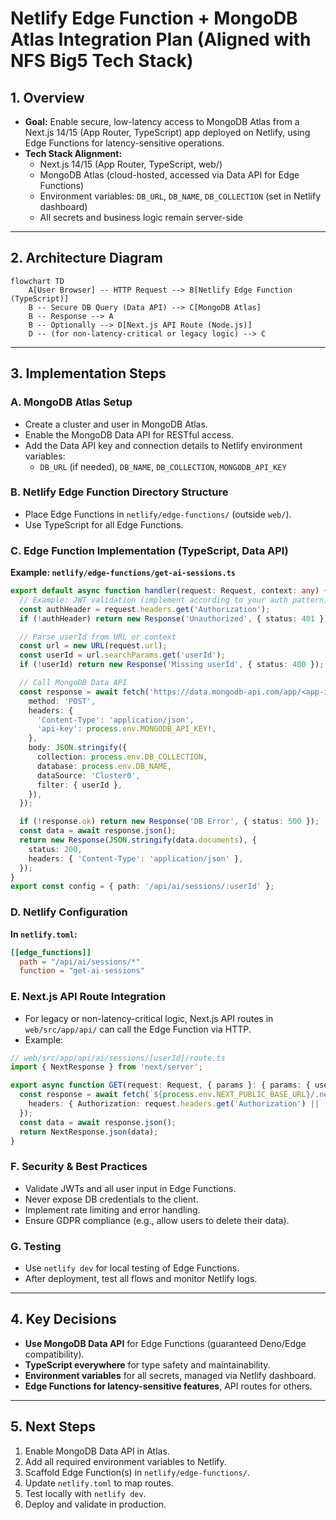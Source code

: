 # Netlify Edge Function + MongoDB Atlas Integration Plan (Aligned with NFS Big5 Tech Stack)

## 1. Overview

- **Goal:** Enable secure, low-latency access to MongoDB Atlas from a Next.js 14/15 (App Router, TypeScript) app deployed on Netlify, using Edge Functions for latency-sensitive operations.
- **Tech Stack Alignment:**  
  - Next.js 14/15 (App Router, TypeScript, web/)
  - MongoDB Atlas (cloud-hosted, accessed via Data API for Edge Functions)
  - Environment variables: `DB_URL`, `DB_NAME`, `DB_COLLECTION` (set in Netlify dashboard)
  - All secrets and business logic remain server-side

---

## 2. Architecture Diagram

```mermaid
flowchart TD
    A[User Browser] -- HTTP Request --> B[Netlify Edge Function (TypeScript)]
    B -- Secure DB Query (Data API) --> C[MongoDB Atlas]
    B -- Response --> A
    B -- Optionally --> D[Next.js API Route (Node.js)]
    D -- (for non-latency-critical or legacy logic) --> C
```

---

## 3. Implementation Steps

### A. MongoDB Atlas Setup
- Create a cluster and user in MongoDB Atlas.
- Enable the MongoDB Data API for RESTful access.
- Add the Data API key and connection details to Netlify environment variables:
  - `DB_URL` (if needed), `DB_NAME`, `DB_COLLECTION`, `MONGODB_API_KEY`

### B. Netlify Edge Function Directory Structure
- Place Edge Functions in `netlify/edge-functions/` (outside `web/`).
- Use TypeScript for all Edge Functions.

### C. Edge Function Implementation (TypeScript, Data API)

**Example: `netlify/edge-functions/get-ai-sessions.ts`**
```typescript
export default async function handler(request: Request, context: any) {
  // Example: JWT validation (implement according to your auth pattern)
  const authHeader = request.headers.get('Authorization');
  if (!authHeader) return new Response('Unauthorized', { status: 401 });

  // Parse userId from URL or context
  const url = new URL(request.url);
  const userId = url.searchParams.get('userId');
  if (!userId) return new Response('Missing userId', { status: 400 });

  // Call MongoDB Data API
  const response = await fetch('https://data.mongodb-api.com/app/<app-id>/endpoint/data/v1/action/find', {
    method: 'POST',
    headers: {
      'Content-Type': 'application/json',
      'api-key': process.env.MONGODB_API_KEY!,
    },
    body: JSON.stringify({
      collection: process.env.DB_COLLECTION,
      database: process.env.DB_NAME,
      dataSource: 'Cluster0',
      filter: { userId },
    }),
  });

  if (!response.ok) return new Response('DB Error', { status: 500 });
  const data = await response.json();
  return new Response(JSON.stringify(data.documents), {
    status: 200,
    headers: { 'Content-Type': 'application/json' },
  });
}
export const config = { path: '/api/ai/sessions/:userId' };
```

### D. Netlify Configuration

**In `netlify.toml`:**
```toml
[[edge_functions]]
  path = "/api/ai/sessions/*"
  function = "get-ai-sessions"
```

### E. Next.js API Route Integration

- For legacy or non-latency-critical logic, Next.js API routes in `web/src/app/api/` can call the Edge Function via HTTP.
- Example:
```typescript
// web/src/app/api/ai/sessions/[userId]/route.ts
import { NextResponse } from 'next/server';

export async function GET(request: Request, { params }: { params: { userId: string } }) {
  const response = await fetch(`${process.env.NEXT_PUBLIC_BASE_URL}/.netlify/functions/get-ai-sessions?userId=${params.userId}`, {
    headers: { Authorization: request.headers.get('Authorization') || '' },
  });
  const data = await response.json();
  return NextResponse.json(data);
}
```

### F. Security & Best Practices

- Validate JWTs and all user input in Edge Functions.
- Never expose DB credentials to the client.
- Implement rate limiting and error handling.
- Ensure GDPR compliance (e.g., allow users to delete their data).

### G. Testing

- Use `netlify dev` for local testing of Edge Functions.
- After deployment, test all flows and monitor Netlify logs.

---

## 4. Key Decisions

- **Use MongoDB Data API** for Edge Functions (guaranteed Deno/Edge compatibility).
- **TypeScript everywhere** for type safety and maintainability.
- **Environment variables** for all secrets, managed via Netlify dashboard.
- **Edge Functions for latency-sensitive features**, API routes for others.

---

## 5. Next Steps

1. Enable MongoDB Data API in Atlas.
2. Add all required environment variables to Netlify.
3. Scaffold Edge Function(s) in `netlify/edge-functions/`.
4. Update `netlify.toml` to map routes.
5. Test locally with `netlify dev`.
6. Deploy and validate in production.